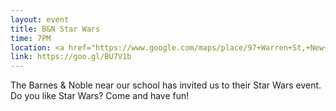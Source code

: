 ```yaml
---
layout: event
title: B&N Star Wars
time: 7PM
location: <a href="https://www.google.com/maps/place/97+Warren+St,+New+York,+NY+10007/@40.7156001,-74.011751,17z/data=!3m1!4b1!4m5!3m4!1s0x89c25a1ea498c2ab:0x34439ac532dcd6c!8m2!3d40.7156001!4d-74.011751">Barnes & Noble near Stuyvesant</a>
link: https://goo.gl/BU7V1b
---
```

The Barnes & Noble near our school has invited us to their Star Wars event. Do you like Star Wars? Come and have fun!